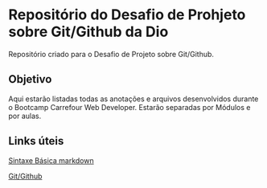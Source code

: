 # Repositório do Desafio de Prohjeto sobre Git/Github da Dio
Repositório criado para o Desafio de Projeto sobre Git/Github.

## Objetivo

Aqui estarão listadas todas as anotações e arquivos desenvolvidos durante o Bootcamp Carrefour Web Developer.
Estarão separadas por Módulos e por aulas.
 ## Links úteis
 [Sintaxe Básica markdown](https://www.markdownguide.org/)
 
 [Git/Github](https://git-scm.com/downloads)
